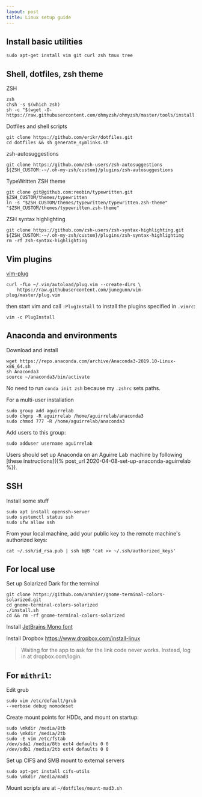 ```yaml
---
layout: post
title: Linux setup guide
---
```


## Install basic utilities
```
sudo apt-get install vim git curl zsh tmux tree
```

## Shell, dotfiles, zsh theme

ZSH
```
zsh
chsh -s $(which zsh)
sh -c "$(wget -O- https://raw.githubusercontent.com/ohmyzsh/ohmyzsh/master/tools/install.sh)
```

Dotfiles and shell scripts
```
git clone https://github.com/erikr/dotfiles.git  
cd dotfiles && sh generate_symlinks.sh
```

zsh-autosuggestions
```
git clone https://github.com/zsh-users/zsh-autosuggestions ${ZSH_CUSTOM:-~/.oh-my-zsh/custom}/plugins/zsh-autosuggestions
```

TypeWritten ZSH theme
```
git clone git@github.com:reobin/typewritten.git $ZSH_CUSTOM/themes/typewritten
ln -s "$ZSH_CUSTOM/themes/typewritten/typewritten.zsh-theme" "$ZSH_CUSTOM/themes/typewritten.zsh-theme" 
```

ZSH syntax highlighting
```
git clone https://github.com/zsh-users/zsh-syntax-highlighting.git ${ZSH_CUSTOM:-~/.oh-my-zsh/custom}/plugins/zsh-syntax-highlighting
rm -rf zsh-syntax-highlighting
```


## Vim plugins

[vim-plug](https://github.com/junegunn/vim-plug/wiki/tutorial)
```
curl -fLo ~/.vim/autoload/plug.vim --create-dirs \
    https://raw.githubusercontent.com/junegunn/vim-plug/master/plug.vim
```

then start vim and call `:PlugInstall` to install the plugins specified in `.vimrc`:
```
vim -c PlugInstall
```

## Anaconda and environments

Download and install
```
wget https://repo.anaconda.com/archive/Anaconda3-2019.10-Linux-x86_64.sh
sh Anaconda3
source ~/anaconda3/bin/activate
```
No need to run `conda init zsh` because my `.zshrc` sets paths.

For a multi-user installation
```
sudo group add aguirrelab
sudo chgrp -R aguirrelab /home/aguirrelab/anaconda3
sudo chmod 777 -R /home/aguirrelab/anaconda3
```

Add users to this group:
```
sudo adduser username aguirrelab
```

Users should set up Anaconda on an Aguirre Lab machine by following [these instructions]({% post_url 2020-04-08-set-up-anaconda-aguirrelab %}).


## SSH
Install some stuff
```
sudo apt install openssh-server
sudo systemctl status ssh
sudo ufw allow ssh
```

From your local machine, add your public key to the remote machine's authorized keys:
```
cat ~/.ssh/id_rsa.pub | ssh b@B 'cat >> ~/.ssh/authorized_keys'
```

## For local use

Set up Solarized Dark for the terminal
```
git clone https://github.com/aruhier/gnome-terminal-colors-solarized.git  
cd gnome-terminal-colors-solarized  
./install.sh  
cd && rm -rf gnome-terminal-colors-solarized
```

Install [JetBrains Mono font](https://www.jetbrains.com/lp/mono/)

Install Dropbox
https://www.dropbox.com/install-linux  
> Waiting for the app to ask for the link code never works. Instead, log in at dropbox.com/login.

## For `mithril`:

Edit grub
```
sudo vim /etc/default/grub
--verbose debug nomodeset
```

Create mount points for HDDs, and mount on startup:
```
sudo \mkdir /media/8tb  
sudo \mkdir /media/2tb  
sudo -E vim /etc/fstab  
/dev/sda1 /media/8tb ext4 defaults 0 0
/dev/sdb1 /media/2tb ext4 defaults 0 0
```

Set up CIFS and SMB mount to external servers
```
sudo apt-get install cifs-utils  
sudo \mkdir /media/mad3  
```
Mount scripts are at `~/dotfiles/mount-mad3.sh`
